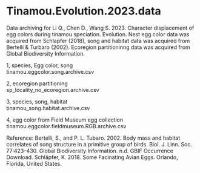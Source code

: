 # Tinamou.Evolution.2023.data
Data archiving for Li Q., Chen D., Wang S. 2023. Character displacement of egg colors during tinamou speciation. Evolution. 
Nest egg color data was acquired from Schlapfer (2018), song and habitat data was acquired from Bertelli & Turbaro (2002). 
Ecoregion partitioninng data was acquired from Global Biodiversity Information. 

1, species, Egg color, song \
tinamou.eggcolor.song.archive.csv 
 
2, ecoregion partitioning \
sp_locality_no_ecoregion.archive.csv

3, species, song, habitat \
tinamou_song.habitat.archive.csv

4, egg color from Field Museum egg collection \
tinamou.eggcolor.fieldmuseum.RGB.archive.csv

Reference: 
Bertelli, S., and P. L. Tubaro. 2002. Body mass and habitat correlates of song structure in a primitive group of birds. Biol. J. Linn. Soc. 77:423–430.
Global Biodiversity Information. n.d. GBIF Occurrence Download.
Schläpfer, K. 2018. Some Facinating Avian Eggs. Orlando, Florida, United States.
